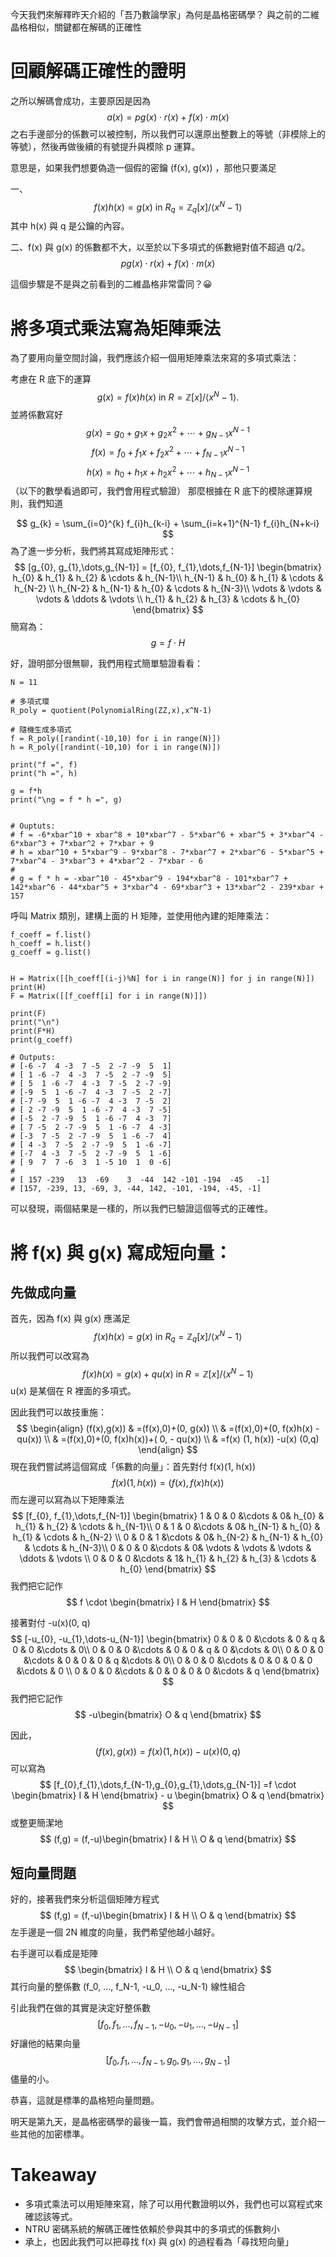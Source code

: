 
今天我們來解釋昨天介紹的「吾乃數論學家」為何是晶格密碼學？
與之前的二維晶格相似，關鍵都在解碼的正確性

# 回顧解碼正確性的證明

之所以解碼會成功，主要原因是因為
$$
a(x) = p g(x) \cdot r(x)+f(x)\cdot m(x)
$$
之右手邊部分的係數可以被控制，所以我們可以還原出整數上的等號（非模除上的等號），然後再做後續的有號提升與模除 p 運算。

意思是，如果我們想要偽造一個假的密鑰 (f(x), g(x)) ，那他只要滿足

一、
$$
f(x) h(x) = g(x) \text{ in } R_{q} = \mathbb{Z}_{q}[x] / \langle x^N-1\rangle 
$$
其中 h(x) 與 q 是公鑰的內容。

二、f(x) 與 g(x) 的係數都不大，以至於以下多項式的係數絕對值不超過 q/2。
$$
p g(x) \cdot r(x)+f(x)\cdot m(x)
$$

這個步驟是不是與之前看到的二維晶格非常雷同？😀

# 將多項式乘法寫為矩陣乘法

為了要用向量空間討論，我們應該介紹一個用矩陣乘法來寫的多項式乘法：

考慮在 R 底下的運算
$$
g(x) = f(x) h(x) \text{ in }R = \mathbb{Z}[x] / \langle x^N-1 \rangle.
$$
並將係數寫好
$$
g(x) = g_{0} + g_{1}x+g_{2}x^{2}+\cdots+g_{N-1} x^{N-1}
$$
$$
f(x) = f_{0} + f_{1}x+f_{2}x^{2}+\cdots+f_{N-1} x^{N-1}
$$
$$
h(x) = h_{0} + h_{1}x+h_{2}x^{2}+\cdots+h_{N-1} x^{N-1}
$$
（以下的數學看過即可，我們會用程式驗證）
那麼根據在 R 底下的模除運算規則，我們知道

$$
g_{k} = \sum_{i=0}^{k} f_{i}h_{k-i} + \sum_{i=k+1}^{N-1}  f_{i}h_{N+k-i}
$$
為了進一步分析，我們將其寫成矩陣形式：
$$
[g_{0}, g_{1},\dots,g_{N-1}] = [f_{0}, f_{1},\dots,f_{N-1}] 
\begin{bmatrix}
h_{0} & h_{1} & h_{2} &  \cdots & h_{N-1}\\
h_{N-1} & h_{0} & h_{1} & \cdots & h_{N-2} \\  
h_{N-2}  & h_{N-1} & h_{0}  & \cdots  & h_{N-3}\\
\vdots  & \vdots   & \vdots  & \ddots  & \vdots   \\
h_{1} & h_{2} & h_{3} & \cdots & h_{0} 
\end{bmatrix}
$$
簡寫為：
$$
g = f\cdot H
$$

好，證明部分很無聊，我們用程式簡單驗證看看：
```
N = 11

# 多項式環
R_poly = quotient(PolynomialRing(ZZ,x),x^N-1)

# 隨機生成多項式
f = R_poly([randint(-10,10) for i in range(N)])
h = R_poly([randint(-10,10) for i in range(N)])

print("f =", f)
print("h =", h)

g = f*h
print("\ng = f * h =", g)


# Ouptuts:
# f = -6*xbar^10 + xbar^8 + 10*xbar^7 - 5*xbar^6 + xbar^5 + 3*xbar^4 - 6*xbar^3 + 7*xbar^2 + 7*xbar + 9
# h = xbar^10 + 5*xbar^9 - 9*xbar^8 - 7*xbar^7 + 2*xbar^6 - 5*xbar^5 + 7*xbar^4 - 3*xbar^3 + 4*xbar^2 - 7*xbar - 6
# 
# g = f * h = -xbar^10 - 45*xbar^9 - 194*xbar^8 - 101*xbar^7 + 142*xbar^6 - 44*xbar^5 + 3*xbar^4 - 69*xbar^3 + 13*xbar^2 - 239*xbar + 157
```

呼叫 Matrix 類別，建構上面的 H 矩陣，並使用他內建的矩陣乘法：
```
f_coeff = f.list()
h_coeff = h.list()
g_coeff = g.list()


H = Matrix([[h_coeff[(i-j)%N] for i in range(N)] for j in range(N)])
print(H)
F = Matrix([[f_coeff[i] for i in range(N)]])

print(F)
print("\n")
print(F*H)
print(g_coeff)

# Outputs:
# [-6 -7  4 -3  7 -5  2 -7 -9  5  1]
# [ 1 -6 -7  4 -3  7 -5  2 -7 -9  5]
# [ 5  1 -6 -7  4 -3  7 -5  2 -7 -9]
# [-9  5  1 -6 -7  4 -3  7 -5  2 -7]
# [-7 -9  5  1 -6 -7  4 -3  7 -5  2]
# [ 2 -7 -9  5  1 -6 -7  4 -3  7 -5]
# [-5  2 -7 -9  5  1 -6 -7  4 -3  7]
# [ 7 -5  2 -7 -9  5  1 -6 -7  4 -3]
# [-3  7 -5  2 -7 -9  5  1 -6 -7  4]
# [ 4 -3  7 -5  2 -7 -9  5  1 -6 -7]
# [-7  4 -3  7 -5  2 -7 -9  5  1 -6]
# [ 9  7  7 -6  3  1 -5 10  1  0 -6]
# 
# [ 157 -239   13  -69    3  -44  142 -101 -194  -45   -1]
# [157, -239, 13, -69, 3, -44, 142, -101, -194, -45, -1]
```
可以發現，兩個結果是一樣的，所以我們已驗證這個等式的正確性。

# 將 f(x) 與 g(x) 寫成短向量：

## 先做成向量

首先，因為 f(x) 與 g(x) 應滿足
$$
f(x) h(x) = g(x) \text{ in } R_{q} = \mathbb{Z}_{q}[x] / \langle x^N-1\rangle 
$$
所以我們可以改寫為
$$
f(x) h(x) = g(x) + qu(x) \text{ in } R = \mathbb{Z}[x] / \langle x^N-1\rangle 
$$
u(x) 是某個在 R 裡面的多項式。

因此我們可以故技重施：
$$
\begin{align}
(f(x),g(x))  & =(f(x),0)+(0, g(x)) \\
 & =(f(x),0)+(0, f(x)h(x) - qu(x)) \\
 & =(f(x),0)+(0, f(x)h(x))+( 0, - qu(x)) \\
 & =f(x) (1, h(x))  -u(x) (0,q)
\end{align}
$$
現在我們嘗試將這個寫成「係數的向量」：首先對付 f(x)(1, h(x))
$$
f(x)(1,h(x)) = (f(x),f(x)h(x))
$$
而左邊可以寫為以下矩陣乘法
$$
[f_{0}, f_{1},\dots,f_{N-1}] 
\begin{bmatrix} 
1 & 0 & 0 &\cdots & 0& h_{0} & h_{1} & h_{2} &  \cdots & h_{N-1}\\
0 & 1 & 0 &\cdots & 0& h_{N-1} & h_{0} & h_{1} & \cdots & h_{N-2} \\  
0 & 0 & 1 &\cdots & 0& h_{N-2}  & h_{N-1} & h_{0}  & \cdots  & h_{N-3}\\
0 & 0 & 0 &\cdots & 0& \vdots  & \vdots   & \vdots  & \ddots  & \vdots   \\
0 & 0 & 0 &\cdots & 1& h_{1} & h_{2} & h_{3} & \cdots & h_{0} 
\end{bmatrix}
$$
我們把它記作
$$
f \cdot \begin{bmatrix}
I & H
\end{bmatrix}
$$

接著對付 -u(x)(0, q)
$$
[-u_{0}, -u_{1},\dots-u_{N-1}] 
\begin{bmatrix} 
0 & 0 & 0 &\cdots & 0 & 
q & 0 & 0 &\cdots & 0\\
0 & 0 & 0 &\cdots & 0   & 
0 & q & 0 &\cdots & 0\\  
0 & 0 & 0 &\cdots & 0 & 
0 & 0 & q &\cdots & 0\\
0 & 0 & 0 &\cdots & 0    & 
0 & 0 & 0 &\cdots & 0   \\
0 & 0 & 0 &\cdots & 0 & 
0 & 0 & 0 &\cdots & q
\end{bmatrix}
$$
我們把它記作
$$
-u\begin{bmatrix}
O  & q
\end{bmatrix}
$$

因此，
$$
(f(x),g(x)) = f(x)(1,h(x)) -u(x) (0,q)
$$
可以寫為
$$
[f_{0},f_{1},\dots,f_{N-1},g_{0},g_{1},\dots,g_{N-1}]
=f \cdot \begin{bmatrix}
I & H
\end{bmatrix} - u \begin{bmatrix}
O &  q
\end{bmatrix}
$$
或整更簡潔地
$$
(f,g) = (f,-u)\begin{bmatrix}
I & H \\
O & q
\end{bmatrix}
$$
## 短向量問題

好的，接著我們來分析這個矩陣方程式
$$
(f,g) = (f,-u)\begin{bmatrix}
I & H \\
O & q
\end{bmatrix}
$$
左手邊是一個 2N 維度的向量，我們希望他越小越好。

右手邊可以看成是矩陣
$$
\begin{bmatrix}
I & H \\
O & q
\end{bmatrix}
$$
其行向量的整係數 (f_0, ..., f_N-1, -u_0, ..., -u_N-1) 線性組合

引此我們在做的其實是決定好整係數
$$
[f_{0},f_{1},\dots,f_{N-1}, -u_{0},-u_{1},\dots,-u_{N-1}]
$$
好讓他的結果向量
$$
[f_{0},f_{1},\dots,f_{N-1},g_{0},g_{1},\dots,g_{N-1}]
$$
儘量的小。

恭喜，這就是標準的晶格短向量問題。



明天是第九天，是晶格密碼學的最後一篇，我們會帶過相關的攻擊方式，並介紹一些其他的加密標準。

# Takeaway
- 多項式乘法可以用矩陣來寫，除了可以用代數證明以外，我們也可以寫程式來確認該等式。
- NTRU 密碼系統的解碼正確性依賴於參與其中的多項式的係數夠小
- 承上，也因此我們可以把尋找 f(x) 與 g(x) 的過程看為「尋找短向量」



